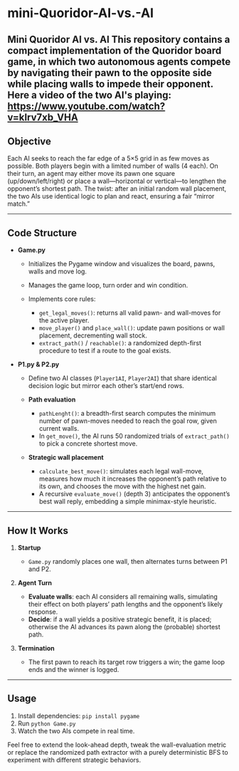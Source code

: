 # mini-Quoridor-AI-vs.-AI

**Mini Quoridor AI vs. AI**
This repository contains a compact implementation of the Quoridor board game, in which two autonomous agents compete by navigating their pawn to the opposite side while placing walls to impede their opponent.
Here a video of the two AI's playing: https://www.youtube.com/watch?v=kIrv7xb_VHA
---

## Objective

Each AI seeks to reach the far edge of a 5×5 grid in as few moves as possible. Both players begin with a limited number of walls (4 each). On their turn, an agent may either move its pawn one square (up/down/left/right) or place a wall—horizontal or vertical—to lengthen the opponent’s shortest path. The twist: after an initial random wall placement, the two AIs use identical logic to plan and react, ensuring a fair “mirror match.”

---

## Code Structure

* **Game.py**

  * Initializes the Pygame window and visualizes the board, pawns, walls and move log.
  * Manages the game loop, turn order and win condition.
  * Implements core rules:

    * `get_legal_moves()`: returns all valid pawn- and wall-moves for the active player.
    * `move_player()` and `place_wall()`: update pawn positions or wall placement, decrementing wall stock.
    * `extract_path()` / `reachable()`: a randomized depth-first procedure to test if a route to the goal exists.

* **P1.py & P2.py**

  * Define two AI classes (`Player1AI`, `Player2AI`) that share identical decision logic but mirror each other’s start/end rows.
  * **Path evaluation**

    * `pathLenght()`: a breadth-first search computes the minimum number of pawn-moves needed to reach the goal row, given current walls.
    * In `get_move()`, the AI runs 50 randomized trials of `extract_path()` to pick a concrete shortest move.
  * **Strategic wall placement**

    * `calculate_best_move()`: simulates each legal wall-move, measures how much it increases the opponent’s path relative to its own, and chooses the move with the highest net gain.
    * A recursive `evaluate_move()` (depth 3) anticipates the opponent’s best wall reply, embedding a simple minimax-style heuristic.

---

## How It Works

1. **Startup**

   * `Game.py` randomly places one wall, then alternates turns between P1 and P2.
2. **Agent Turn**

   * **Evaluate walls**: each AI considers all remaining walls, simulating their effect on both players’ path lengths and the opponent’s likely response.
   * **Decide**: if a wall yields a positive strategic benefit, it is placed; otherwise the AI advances its pawn along the (probable) shortest path.
3. **Termination**

   * The first pawn to reach its target row triggers a win; the game loop ends and the winner is logged.

---

## Usage

1. Install dependencies: `pip install pygame`
2. Run `python Game.py`
3. Watch the two AIs compete in real time.

Feel free to extend the look-ahead depth, tweak the wall-evaluation metric or replace the randomized path extractor with a purely deterministic BFS to experiment with different strategic behaviors.
